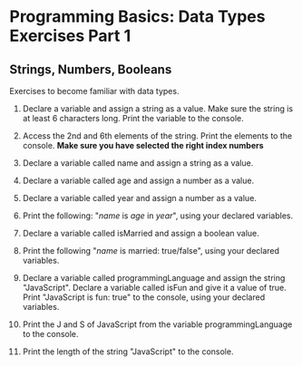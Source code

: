 # Programming Basics: Data Types Exercises Part 1

## Strings, Numbers, Booleans

Exercises to become familiar with data types. 

1. Declare a variable and assign a string as a value. Make sure the string is at least 6 characters long. Print the variable to the console.

2. Access the 2nd and 6th elements of the string. Print the elements to the console. **Make sure you have selected the right index numbers** 

3. Declare a variable called name and assign a string as a value. 

4. Declare a variable called age and assign a number as a value. 

5. Declare a variable called year and assign a number as a value. 

6. Print the following: "*name* is *age* in *year*", using your declared variables. 

7. Declare a variable called isMarried and assign a boolean value. 

8. Print the following "*name* is married: true/false", using your declared variables.

9. Declare a variable called programmingLanguage and assign the string "JavaScript". Declare a variable called isFun and give it a value of true.  Print "JavaScript is fun: true" to the console, using your declared variables. 

10. Print the J and S of JavaScript from the variable programmingLanguage to the console. 

11. Print the length of the string "JavaScript" to the console.